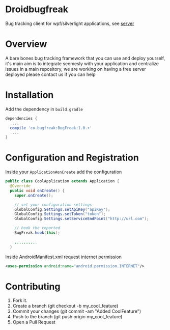 Droidbugfreak
===========

Bug tracking client for wpf/silverlight applications, see [server](https://github.com/agilefreaks/apibugfreak)

Overview
========

A bare bones bug tracking framework that you can use and deploy yourself, it's main aim is to integrate seemesly 
with your application and centralize issues in a main repository, we are working on having a free server deployed
please contact us if you can help

Installation
============

Add the dependency in `build.gradle`

```groovy
dependencies {
  ....
  compile 'co.bugfreak:BugFreak:1.0.+'
  ....
}
```

Configuration and Registration
==============================
Inside your `Application#onCreate` add the configuration

```java
public class CoolApplication extends Application {
  @Override
  public void onCreate() {
    super.onCreate();

    // set your configuration settings
    GlobalConfig.Settings.setApiKey("apiKey");
    GlobalConfig.Settings.setToken("token");
    GlobalConfig.Settings.setServiceEndPoint("http://url.com");

    // hook the reported
    BugFreak.hook(this);
    
    ..........
  }
```

Inside AndroidManifest.xml request internet permission
```xml
<uses-permission android:name="android.permission.INTERNET"/>
```

Contributing
============

1. Fork it.
2. Create a branch (git checkout -b my_cool_feature)
3. Commit your changes (git commit -am "Added CoolFeature")
4. Push to the branch (git push origin my_cool_feature)
5. Open a Pull Request
